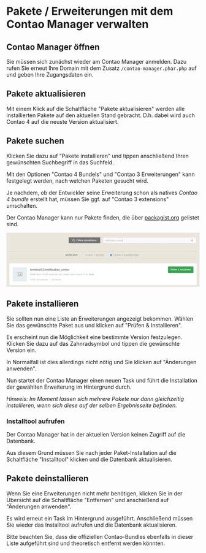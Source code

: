 # Pakete / Erweiterungen mit dem Contao Manager verwalten

## Contao Manager öffnen
Sie müssen sich zunächst wieder am Contao Manager anmelden. Dazu rufen Sie
erneut Ihre Domain mit dem Zusatz `/contao-manager.phar.php` auf und geben Ihre
Zugangsdaten ein.


## Pakete aktualisieren
Mit einem Klick auf die Schaltfläche "Pakete aktualisieren" werden alle
installierten Pakete auf den aktuellen Stand gebracht.
D.h. dabei wird auch Contao 4 auf die neuste Version aktualisiert.


##  Pakete suchen
Klicken Sie dazu auf "Pakete installieren" und tippen anschließend Ihren
gewünschten Suchbegriff in das Suchfeld.

Mit den Optionen "Contao 4 Bundels" und "Contao 3 Erweiterungen" kann
festgelegt werden, nach welchen Paketen gesucht wird.

Je nachdem, ob der Entwickler seine Erweiterung schon als natives
*Contao 4 bundle* erstellt hat, müssen Sie ggf. auf "Contao 3 extensions"
umschalten.

Der Contao Manager kann nur Pakete finden, die über [packagist.org][1] gelistet
sind.

![](images/pakete-suchen.jpg)


## Pakete installieren
Sie sollten nun eine Liste an Erweiterungen angezeigt bekommen. Wählen Sie das
gewünschte Paket aus und klicken auf "Prüfen & Installieren".

Es erscheint nun die Möglichkeit eine bestimmte Version festzulegen.
Klicken Sie dazu auf das Zahnradsymbol und tippen die gewünschte Version ein.

In Normalfall ist dies allerdings nicht nötig und Sie klicken auf
"Änderungen anwenden".

Nun startet der Contao Manager einen neuen Task und führt die Installation der
gewählten Erweiterung im Hintergrund durch.

*Hinweis: Im Moment lassen sich mehrere Pakete nur dann gleichzeitig
installieren, wenn sich diese auf der selben Ergebnisseite befinden.* 


### Installtool aufrufen
Der Contao Manager hat in der aktuellen Version keinen Zugriff auf die
Datenbank.

Aus diesem Grund müssen Sie nach jeder Paket-Installation auf die Schaltfläche
"Installtool" klicken und die Datenbank aktualisieren.


## Pakete deinstallieren
Wenn Sie eine Erweiterungen nicht mehr benötigen, klicken Sie in der Übersicht
auf die Schaltfläche "Entfernen" und anschießend auf "Änderungen anwenden".

Es wird erneut ein Task im Hintergrund ausgeführt. Anschließend müssen Sie
wieder das Installtool aufrufen und die Datenbank aktualisieren.

Bitte beachten Sie, dass die offiziellen Contao-Bundles ebenfalls in dieser
Liste aufgeführt sind und theoretisch entfernt werden könnten.


[1]: https://packagist.org/